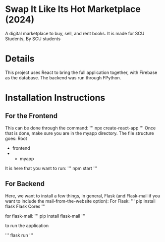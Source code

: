 # Swap It Like Its Hot Marketplace (2024)
A digital marketplace to buy, sell, and rent books. It is made for SCU Students, By SCU students

# Details
This project uses React to bring the full application together, with Firebase as the database. The backend was run through FPython.

# Installation Instructions 

## For the Frontend

This can be done through the command:
'''
npx create-react-app
'''
Once that is done, make sure you are in the myapp directory. 
The file structure goes:
Root 
- frontend
- - myapp
 
It is here that you want to run:
'''
npm start
'''

## For Backend
Here, we want to install a few things, in general, Flask (and Flask-mail if you want to include the mail-from-the-website option):
For Flask:
'''
pip install flask
Flask Cores
'''

for flask-mail:
'''
pip install flask-mail
'''

to run the application

'''
flask run
'''



